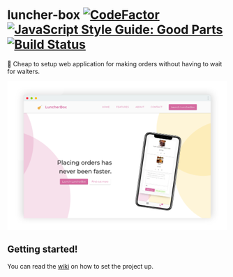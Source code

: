 # luncher-box [![CodeFactor](https://www.codefactor.io/repository/github/deliriumproducts/luncher-box/badge)](https://www.codefactor.io/repository/github/deliriumproducts/luncher-box) [![JavaScript Style Guide: Good Parts](https://img.shields.io/badge/code%20style-goodparts-brightgreen.svg?style=flat)](https://github.com/dwyl/goodparts "JavaScript The Good Parts")[![Build Status](https://travis-ci.org/DeliriumProducts/luncher-box.svg?branch=develop)](https://travis-ci.org/DeliriumProducts/luncher-box)

:poultry_leg: Cheap to setup web application for making orders without having to wait for waiters.

![screenshot](images/screenshot.png)

## Getting started!

You can read the [wiki](https://github.com/DeliriumProducts/luncher-box/wiki) on how to set the project up.
